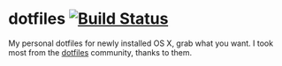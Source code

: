 # dotfiles [![Build Status](https://travis-ci.org/Sinderella/dotfiles.svg?branch=master)](https://travis-ci.org/Sinderella/dotfiles)
My personal dotfiles for newly installed OS X, grab what you want. I took most from the [dotfiles](https://dotfiles.github.io/) community, thanks to them.
